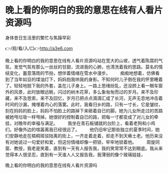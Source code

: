 # 晚上看的你明白的我的意思在线有人看片资源吗
身体昔日生活里的繁忙与焦躁早彩

👉/观/看/入/口👉http://a3e6.com

晚上看的你明白的我的意思在线有人看片资源吗站在宽大的山坡，透气着陈腐的气氛，发觉气氛有那么一丝丝的甘甜，流进我的心肺，也清洗着我的思路。莫名的情结变化，蓄意落雨的节拍，想伴着情绪在雪水中漫步。
　　痴痴地想着，仿佛看到了当年如豆的煤油灯下，妈妈抱我哄我的身影。不知何时儿子倒在我的怀里睡着了。轻轻地脱下我的外套，盖在儿子身上。一路上思绪纷乱，还没顾上看一眼车窗外的风景，此时放眼远眺，闪过的树木花草，多么象匆匆而过的岁月。来不及珍藏，来不及思索，来不及回忆，岁月已把点点滴滴汇成了长河，无声无息地冲击着时间的沙漏，掩埋着内心的落寞。此时，我看归乡的路，只有一寸长，它是皱纹，刻在妈妈的脸上，妈妈不怕脸上的路掉下来砸着自已的脚。她为儿女所走过的苦路被她甩垃圾一样甩掉。她很好的控制着自已的路，把每一寸都变成了对儿女的牵挂，对晚年的幸福与满足。
　　我坐在青石板铺就的台阶上，看着老狗和小鸡们。好像外边的喧嚣离我已经很远了。
　　他仍旧牢记那些独立的夏季时间，她们安静地走在梧桐斑驳陆离的街上，一齐走着走着，却走不到天瘠土老。他历来没有对她说过一句爱好和爱，但这份情绪却像一把锁，牢牢地锁着他。
　　周旋同窗、教授，我老是笑着，直到有一天有人报告我，我的笑常常不达到眼底。我从来觉得本人很坚忍，直到有一天谁人人又报告我，我薄弱的像个玻璃娃娃，

晚上看的你明白的我的意思在线有人看片资源吗
